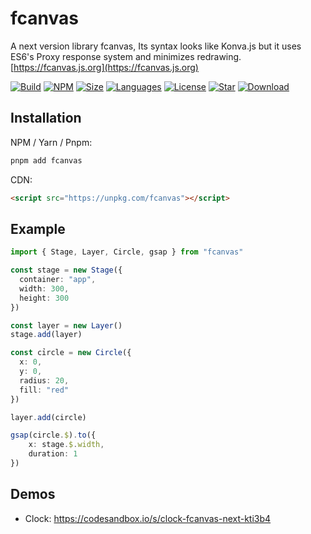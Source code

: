 # fcanvas

A next version library fcanvas, Its syntax looks like Konva.js but it uses ES6's Proxy response system and minimizes redrawing.
[https://fcanvas.js.org](https://fcanvas.js.org)


[![Build](https://github.com/tachibana-shin/fcanvas-next/actions/workflows/build-docs.yml/badge.svg)](https://github.com/tachibana-shin/fcanvas-next/actions/workflows/docs.yml)
[![NPM](https://badge.fury.io/js/fcanvas.svg)](http://badge.fury.io/js/fcanvas)
[![Size](https://img.shields.io/bundlephobia/minzip/fcanvas/latest)](https://npmjs.org/package/fcanvas)
[![Languages](https://img.shields.io/github/languages/top/tachibana-shin/fcanvas-next)](https://npmjs.org/package/fcanvas)
[![License](https://img.shields.io/npm/l/fcanvas)](https://npmjs.org/package/fcanvas-next)
[![Star](https://img.shields.io/github/stars/tachibana-shin/fcanvas-next)](https://github.com/tachibana-shin/fcanvas-next/stargazers)
[![Download](https://img.shields.io/npm/dm/fcanvas)](https://npmjs.org/package/fcanvas-next)

## Installation

NPM / Yarn / Pnpm:

```bash
pnpm add fcanvas
```

CDN:

```html
<script src="https://unpkg.com/fcanvas"></script>
```

## Example

```ts
import { Stage, Layer, Circle, gsap } from "fcanvas"

const stage = new Stage({
  container: "app",
  width: 300,
  height: 300
})

const layer = new Layer()
stage.add(layer)

const cỉrcle = new Circle({
  x: 0,
  y: 0,
  radius: 20,
  fill: "red"
})

layer.add(circle)

gsap(circle.$).to({
    x: stage.$.width,
    duration: 1
})
```

## Demos

- Clock: https://codesandbox.io/s/clock-fcanvas-next-kti3b4

